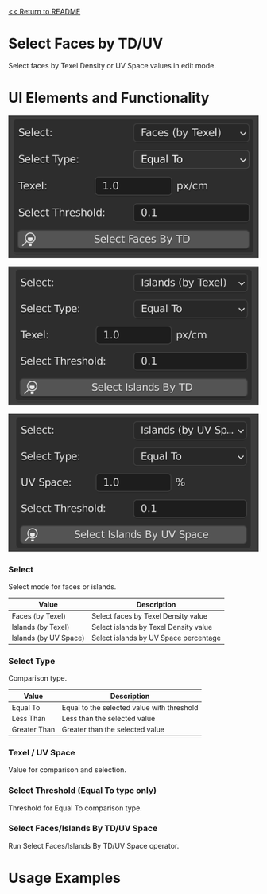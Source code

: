 [<< Return to README](../README.md#documentation)

# Select Faces by TD/UV

Select faces by Texel Density or UV Space values in edit mode.

# UI Elements and Functionality

![Select TD Face](./images/ui/select_faces_texel_panel.png)

![Select TD Island](./images/ui/select_islands_texel_panel.png)

![Select UV Island](./images/ui/select_islands_uv_panel.png)

### Select

Select mode for faces or islands.

| Value                 | Description                           |
|-----------------------|---------------------------------------|
| Faces (by Texel)      | Select faces by Texel Density value   | 
| Islands (by Texel)    | Select islands by Texel Density value |
| Islands (by UV Space) | Select islands by UV Space percentage |

### Select Type

Comparison type.

| Value        | Description                                |
|--------------|--------------------------------------------|
| Equal To     | Equal to the selected value with threshold | 
| Less Than    | Less than the selected value               |
| Greater Than | Greater than the selected value            |

### Texel / UV Space

Value for comparison and selection.

### Select Threshold (Equal To type only)

Threshold for Equal To comparison type.

### Select Faces/Islands By TD/UV Space

Run Select Faces/Islands By TD/UV Space operator.

# Usage Examples